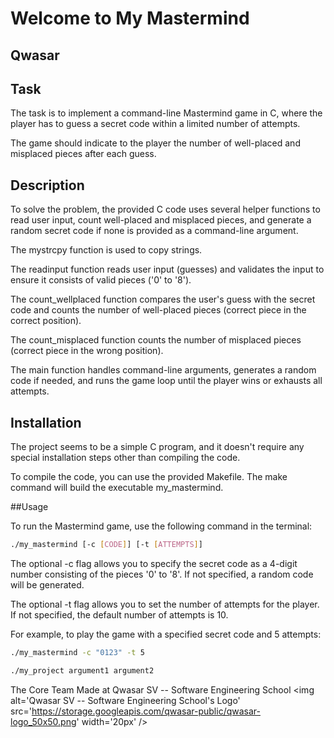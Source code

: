 # Welcome to My Mastermind
## Qwasar

## Task
The task is to implement a command-line Mastermind game in C, where the player has to guess a secret code within a limited number of attempts.

The game should indicate to the player the number of well-placed and misplaced pieces after each guess.

## Description

To solve the problem, the provided C code uses several helper functions to read user input, count well-placed and misplaced pieces, and generate a random secret code if none is provided as a command-line argument.

The mystrcpy function is used to copy strings.

The readinput function reads user input (guesses) and validates the input to ensure it consists of valid pieces ('0' to '8').

The count_wellplaced function compares the user's guess with the secret code and counts the number of well-placed pieces (correct piece in the correct position).

The count_misplaced function counts the number of misplaced pieces (correct piece in the wrong position).

The main function handles command-line arguments, generates a random code if needed, and runs the game loop until the player wins or exhausts all attempts.

## Installation

The project seems to be a simple C program, and it doesn't require any special installation steps other than compiling the code.

To compile the code, you can use the provided Makefile. The make command will build the executable my_mastermind.

##Usage

To run the Mastermind game, use the following command in the terminal:
```bash
./my_mastermind [-c [CODE]] [-t [ATTEMPTS]]
```
The optional -c flag allows you to specify the secret code as a 4-digit number consisting of the pieces '0' to '8'. If not specified, a random code will be generated.

The optional -t flag allows you to set the number of attempts for the player. If not specified, the default number of attempts is 10.

For example, to play the game with a specified secret code and 5 attempts:
```bash
./my_mastermind -c "0123" -t 5

./my_project argument1 argument2
```
The Core Team
Made at Qwasar SV -- Software Engineering School <img alt='Qwasar SV -- Software Engineering School's Logo' src='https://storage.googleapis.com/qwasar-public/qwasar-logo_50x50.png' width='20px' />
